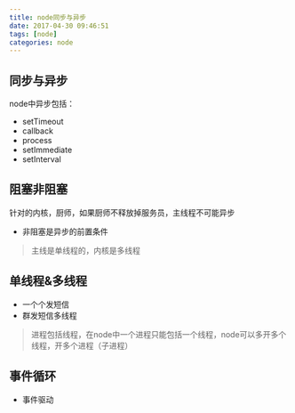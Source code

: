 ```yaml
---
title: node同步与异步
date: 2017-04-30 09:46:51
tags: [node]
categories: node
---
```

## 同步与异步
node中异步包括：
- setTimeout
- callback
- process
- setImmediate
- setInterval
<!--more-->
## 阻塞非阻塞
针对的内核，厨师，如果厨师不释放掉服务员，主线程不可能异步
- 非阻塞是异步的前置条件

> 主线是单线程的，内核是多线程

## 单线程&多线程
- 一个个发短信
- 群发短信多线程

> 进程包括线程，在node中一个进程只能包括一个线程，node可以多开多个线程，开多个进程（子进程）

## 事件循环
- 事件驱动
